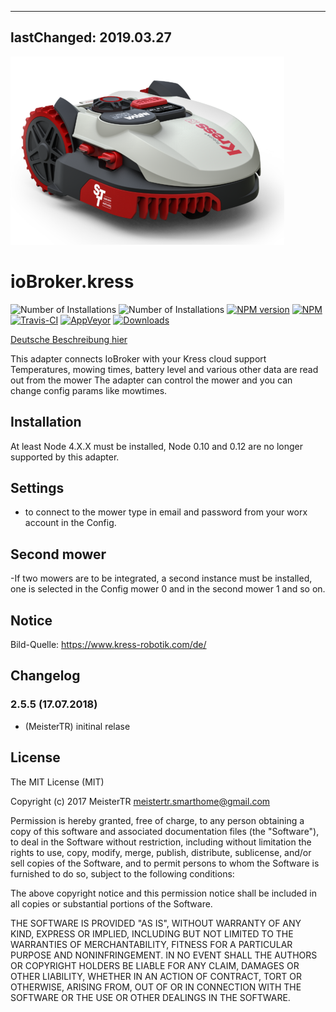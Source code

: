 
---
lastChanged: 2019.03.27
---
[![Kress-Robotics](admin/kress-2.png)](https://www.kress-robotik.com/de/)
# ioBroker.kress
 
![Number of Installations](http://iobroker.live/badges/kress-installed.svg) ![Number of Installations](http://iobroker.live/badges/kress-stable.svg) [![NPM version](http://img.shields.io/npm/v/iobroker.kress.svg)](https://www.npmjs.com/package/iobroker.kress)
[![NPM](https://nodei.co/npm/iobroker.kress.png?downloads=true)](https://nodei.co/npm/iobroker.kress/)
[![Travis-CI](https://api.travis-ci.org/MeisterTR/ioBroker.kress.svg?branch=master)](https://travis-ci.org/MeisterTR/ioBroker.kress)
[![AppVeyor](https://ci.appveyor.com/api/projects/status/github/MeisterTR/ioBroker.kress?branch=master&svg=true)](https://ci.appveyor.com/project/MeisterTR/ioBroker-kress/)
[![Downloads](https://img.shields.io/npm/dm/iobroker.kress.svg)](https://www.npmjs.com/package/iobroker.kress)

[Deutsche Beschreibung hier](README_de.md)

This adapter connects IoBroker with your Kress cloud support
Temperatures, mowing times, battery level and various other data are read out from the mower
The adapter can control the mower and you can change config params like mowtimes.

## Installation
At least Node 4.X.X must be installed, Node 0.10 and 0.12 are no longer supported by this adapter.

## Settings
- to connect to the mower type in email and password from your worx account in the Config.

## Second mower
-If two mowers are to be integrated, a second instance must be installed, one is selected in the Config mower 0 and in the second mower 1 and so on.

## Notice
Bild-Quelle: https://www.kress-robotik.com/de/

## Changelog
### 2.5.5 (17.07.2018)
* (MeisterTR) initinal relase
 
## License
The MIT License (MIT)

Copyright (c) 2017 MeisterTR <meistertr.smarthome@gmail.com>

Permission is hereby granted, free of charge, to any person obtaining a copy
of this software and associated documentation files (the "Software"), to deal
in the Software without restriction, including without limitation the rights
to use, copy, modify, merge, publish, distribute, sublicense, and/or sell
copies of the Software, and to permit persons to whom the Software is
furnished to do so, subject to the following conditions:

The above copyright notice and this permission notice shall be included in
all copies or substantial portions of the Software.

THE SOFTWARE IS PROVIDED "AS IS", WITHOUT WARRANTY OF ANY KIND, EXPRESS OR
IMPLIED, INCLUDING BUT NOT LIMITED TO THE WARRANTIES OF MERCHANTABILITY,
FITNESS FOR A PARTICULAR PURPOSE AND NONINFRINGEMENT. IN NO EVENT SHALL THE
AUTHORS OR COPYRIGHT HOLDERS BE LIABLE FOR ANY CLAIM, DAMAGES OR OTHER
LIABILITY, WHETHER IN AN ACTION OF CONTRACT, TORT OR OTHERWISE, ARISING FROM,
OUT OF OR IN CONNECTION WITH THE SOFTWARE OR THE USE OR OTHER DEALINGS IN
THE SOFTWARE.

